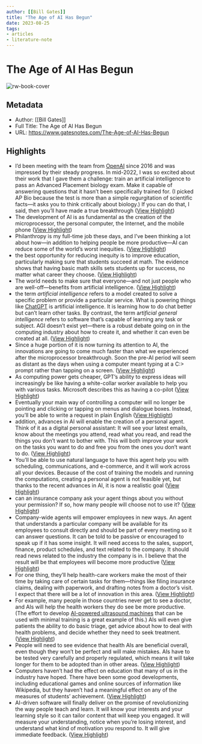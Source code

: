 ```yaml
---
author: [[Bill Gates]]
title: "The Age of AI Has Begun"
date: 2023-08-25
tags: 
- articles
- literature-note
---
```

# The Age of AI Has Begun

![rw-book-cover](https://assets.gatesnotes.com/8a5ac0b3-6095-00af-c50a-89056fbe4642/e675f5c2-624b-4efd-b82f-99e8a6ed968b/AI_20230215_new%20module_1200x580.jpg)

## Metadata
- Author: [[Bill Gates]]
- Full Title: The Age of AI Has Begun
- URL: https://www.gatesnotes.com/The-Age-of-AI-Has-Begun

## Highlights
- I’d been meeting with the team from [OpenAI](https://openai.com/) since 2016 and was impressed by their steady progress. In mid-2022, I was so excited about their work that I gave them a challenge: train an artificial intelligence to pass an Advanced Placement biology exam. Make it capable of answering questions that it hasn’t been specifically trained for. (I picked AP Bio because the test is more than a simple regurgitation of scientific facts—it asks you to think critically about biology.) If you can do that, I said, then you’ll have made a true breakthrough ([View Highlight](https://read.readwise.io/read/01gwensdkyvr1zhq3p4na32jnn))
- The development of AI is as fundamental as the creation of the microprocessor, the personal computer, the Internet, and the mobile phone ([View Highlight](https://read.readwise.io/read/01gwenv7t7q0cx1cy9h4k2keax))
- Philanthropy is my full-time job these days, and I’ve been thinking a lot about how—in addition to helping people be more productive—AI can reduce some of the world’s worst inequities. ([View Highlight](https://read.readwise.io/read/01gwenvtjmz2mv2zf2yr2qdp75))
- the best opportunity for reducing inequity is to improve education, particularly making sure that students succeed at math. The evidence shows that having basic math skills sets students up for success, no matter what career they choose. ([View Highlight](https://read.readwise.io/read/01gwenws84a0jgz5jd66eqm0vy))
- The world needs to make sure that everyone—and not just people who are well-off—benefits from artificial intelligence. ([View Highlight](https://read.readwise.io/read/01gweny2y3djs9dtc5h67h48xb))
- the term *artificial intelligence* refers to a model created to solve a specific problem or provide a particular service. What is powering things like [ChatGPT](https://chatgptonline.net/) is artificial intelligence. It is learning how to do chat better but can’t learn other tasks. By contrast, the term a*rtificial general intelligence* refers to software that’s capable of learning any task or subject. AGI doesn’t exist yet—there is a robust debate going on in the computing industry about how to create it, and whether it can even be created at all. ([View Highlight](https://read.readwise.io/read/01gwenzb39tyc80qqymaf99bgy))
- Since a huge portion of it is now turning its attention to AI, the innovations are going to come much faster than what we experienced after the microprocessor breakthrough. Soon the pre-AI period will seem as distant as the days when using a computer meant typing at a C:> prompt rather than tapping on a screen. ([View Highlight](https://read.readwise.io/read/01gwfpxf5htrad6wtz45v5a9hr))
- As computing power gets cheaper, GPT’s ability to express ideas will increasingly be like having a white-collar worker available to help you with various tasks. Microsoft describes this as having a co-pilot ([View Highlight](https://read.readwise.io/read/01gwfpzyaagpwnbwkc4szjhhms))
- Eventually your main way of controlling a computer will no longer be pointing and clicking or tapping on menus and dialogue boxes. Instead, you’ll be able to write a request in plain English ([View Highlight](https://read.readwise.io/read/01gwfq0aq4jj76rnqw72g1h123))
- addition, advances in AI will enable the creation of a personal agent. Think of it as a digital personal assistant: It will see your latest emails, know about the meetings you attend, read what you read, and read the things you don’t want to bother with. This will both improve your work on the tasks you want to do and free you from the ones you don’t want to do. ([View Highlight](https://read.readwise.io/read/01gwfqc3t7c9jp5w5sh8rj9k7c))
- You’ll be able to use natural language to have this agent help you with scheduling, communications, and e-commerce, and it will work across all your devices. Because of the cost of training the models and running the computations, creating a personal agent is not feasible yet, but thanks to the recent advances in AI, it is now a realistic goal ([View Highlight](https://read.readwise.io/read/01gwfqcre4gbn75re2m6xb7j2e))
- can an insurance company ask your agent things about you without your permission? If so, how many people will choose not to use it? ([View Highlight](https://read.readwise.io/read/01gwfqd36981fh17re70p9rnhw))
- Company-wide agents will empower employees in new ways. An agent that understands a particular company will be available for its employees to consult directly and should be part of every meeting so it can answer questions. It can be told to be passive or encouraged to speak up if it has some insight. It will need access to the sales, support, finance, product schedules, and text related to the company. It should read news related to the industry the company is in. I believe that the result will be that employees will become more productive ([View Highlight](https://read.readwise.io/read/01gwfqhhqt5c3gjky2qaa7br7t))
- For one thing, they’ll help health-care workers make the most of their time by taking care of certain tasks for them—things like filing insurance claims, dealing with paperwork, and drafting notes from a doctor’s visit. I expect that there will be a lot of innovation in this area. ([View Highlight](https://read.readwise.io/read/01gwh69mr7d0qnmst4ca4zn69f))
- For example, many people in those countries never get to see a doctor, and AIs will help the health workers they do see be more productive. (The effort to develop [AI-powered ultrasound machines](https://www.gatesnotes.com/The-Year-Ahead-2023#ALChapter6) that can be used with minimal training is a great example of this.) AIs will even give patients the ability to do basic triage, get advice about how to deal with health problems, and decide whether they need to seek treatment. ([View Highlight](https://read.readwise.io/read/01gwh6aaz2s330g7zjx6d06p7p))
- People will need to see evidence that health AIs are beneficial overall, even though they won’t be perfect and will make mistakes. AIs have to be tested very carefully and properly regulated, which means it will take longer for them to be adopted than in other areas. ([View Highlight](https://read.readwise.io/read/01gwh6b2hhn4dn7kd2bk0v9q55))
- Computers haven’t had the effect on education that many of us in the industry have hoped. There have been some good developments, including educational games and online sources of information like Wikipedia, but they haven’t had a meaningful effect on any of the measures of students’ achievement. ([View Highlight](https://read.readwise.io/read/01gwh6c2kv3yjwq00745p1kyy2))
- AI-driven software will finally deliver on the promise of revolutionizing the way people teach and learn. It will know your interests and your learning style so it can tailor content that will keep you engaged. It will measure your understanding, notice when you’re losing interest, and understand what kind of motivation you respond to. It will give immediate feedback. ([View Highlight](https://read.readwise.io/read/01gwh6cg985jcy7exyhj4eh1s4))

